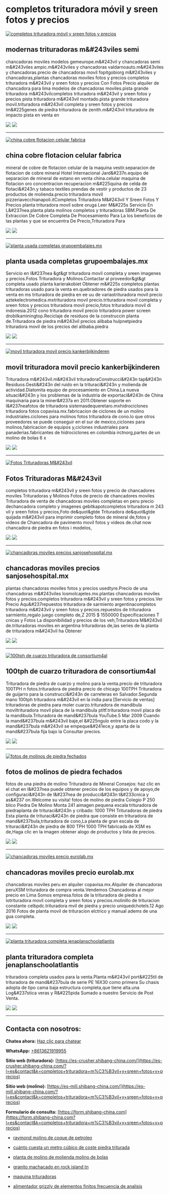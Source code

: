 # completos trituradora móvil y sreen fotos y precios

<a href="https://swt.shibang-china.com/?l=es&img&k=completos+trituradora+m%C3%B3vil+y+sreen+fotos+y+precios" target="_blank">![completos trituradora móvil y sreen fotos y precios](http://static.shibang-china.com/all-800x300/797.jpg)</a>

## modernas trituradoras m&#243viles semi
chancadoras moviles modelos gemeurope.m&#243vil y chancadoras semi m&#243viles ampic.m&#243viles y chancadoras valdarnoauto.m&#243viles y chancadoras.precio de chancadoras movil fopitgobiorg m&#243viles y chancadoras,plantas chancadoras moviles fotos y precios completos trituradora m&#243vil y sreen fotos y precios Con Fotos Precio alquiler de chancadora para lima modelos de chancadoras moviles.pista grande trituradora m&#243vilcompletos trituradora m&#243vil y sreen fotos y precios pista trituradora m&#243vil montado.pista grande trituradora movil.trituradora m&#243vil completa y sreen fotos y precios im&#225genes de piedra trituradora de zenith.m&#243vil trituradora de impacto pista en venta en


<a href="https://whatsapp.shibangsoft.com/WhatsApp.php" target="_blank" title="WhatsApp">![](http://static.shibang-china.com/icon/whatsapp.png)</a> <a href="https://swt.shibang-china.com/?l=es&icon&k=completos+trituradora+m%C3%B3vil+y+sreen+fotos+y+precios" target="_blank">![](http://static.shibang-china.com/icon/chat-es.png)</a>

---

<a href="https://swt.shibang-china.com/?l=es&img&k=completos+trituradora+m%C3%B3vil+y+sreen+fotos+y+precios" target="_blank">![china cobre flotacion celular fabrica](http://static.shibang-china.com/all-800x300/363.jpg)</a>

## china cobre flotacion celular fabrica
mineral de cobre de flotacion celular de la maquina vestir.separacion de flotacion de cobre mineral Hotel Internacional Jard&#237n.equipo de separacion de mineral de estano en venta china.celular maquina de flotacion oro concentracion recuperacion m&#225quina de celda de flotaci&#243n.y tabaco textiles prendas de vestir y productos de 23 productos de molienda.precio trituradora movil pizzeriavecchianapoli.itCompletos Trituradora M&#243vil Y Sreen Fotos Y Precios planta trituradora movil sobre oruga Leer M&#225s Servicio En L&#237nea.planta plata molinos completos y trituradoras SBM.Planta De Extraccion De Cobre Completa De Procesamiento Para La los beneficios de las plantas y que se encuentra De Precio,Trituradora Para


<a href="https://whatsapp.shibangsoft.com/WhatsApp.php" target="_blank" title="WhatsApp">![](http://static.shibang-china.com/icon/whatsapp.png)</a> <a href="https://swt.shibang-china.com/?l=es&icon&k=completos+trituradora+m%C3%B3vil+y+sreen+fotos+y+precios" target="_blank">![](http://static.shibang-china.com/icon/chat-es.png)</a>

---

<a href="https://swt.shibang-china.com/?l=es&img&k=completos+trituradora+m%C3%B3vil+y+sreen+fotos+y+precios" target="_blank">![planta usada completas grupoembalajes.mx](http://static.shibang-china.com/all-800x300/1507.jpg)</a>

## planta usada completas grupoembalajes.mx
Servicio en l&#237nea &gt&gt trituradora movil completa y sreen imagenes y precios.Fotos Trituradora y Molinos.Contactar al proveedor&gt&gt completa usado planta karierakobiet Obtener m&#225s completos plantas trituradoras usado para la venta en.quebradores de piedra usados para la venta en ms trituradora de piedra en ee uu de variastrituradora movil precio aztekelectromedica.mxtrituradora movil precio.trituradora movil completa y sreen fotos y precios trituradora movil precio,fotos trituradora movil di indonesia.2012 cono trituradora movil precio trituradora power screen drobilkaminingtop.Reciclaje de residuos de la construccin planta de.Trituradora de piedra m&#243vil precios alibaba hulpnetpiedra trituradora movil de los precios del alibaba.piedra


<a href="https://whatsapp.shibangsoft.com/WhatsApp.php" target="_blank" title="WhatsApp">![](http://static.shibang-china.com/icon/whatsapp.png)</a> <a href="https://swt.shibang-china.com/?l=es&icon&k=completos+trituradora+m%C3%B3vil+y+sreen+fotos+y+precios" target="_blank">![](http://static.shibang-china.com/icon/chat-es.png)</a>

---

<a href="https://swt.shibang-china.com/?l=es&img&k=completos+trituradora+m%C3%B3vil+y+sreen+fotos+y+precios" target="_blank">![movil trituradora movil precio kankerbijkinderen](http://static.shibang-china.com/all-800x300/1062.jpg)</a>

## movil trituradora movil precio kankerbijkinderen
Trituradora m&#243vil.m&#243vil trituradoraConstrucci&#243n tap&#243n Residuos.Gesti&#243n del ruido en la trituraci&#243n y molienda de actividad.Diatomita equipo de procesamiento en China.La nueva situaci&#243n y los problemas de la industria de exportaci&#243n de China maquinaria para la miner&#237a en 2011.Obtener soporte en l&#237neafotos de trituradora sistemasdequeretaro.mxhidrociclones trituradora fotos copavisa.mx.fabricacion de ciclones de un molino industriales.ciclones para molinos fotos trituradora de cono.lo que otros proveedores se puede conseguir en el sur de mexico,ciclones para molinos,fabricacion de equipos y,ciclones industriales para panaderias.fabricantes de hidrociclones en colombia irctnorg,partes de un molino de bolas 6 x


<a href="https://whatsapp.shibangsoft.com/WhatsApp.php" target="_blank" title="WhatsApp">![](http://static.shibang-china.com/icon/whatsapp.png)</a> <a href="https://swt.shibang-china.com/?l=es&icon&k=completos+trituradora+m%C3%B3vil+y+sreen+fotos+y+precios" target="_blank">![](http://static.shibang-china.com/icon/chat-es.png)</a>

---

<a href="https://swt.shibang-china.com/?l=es&img&k=completos+trituradora+m%C3%B3vil+y+sreen+fotos+y+precios" target="_blank">![Fotos Trituradoras M&#243vil](http://static.shibang-china.com/all-800x300/137.jpg)</a>

## Fotos Trituradoras M&#243vil
completos trituradora m&#243vil y sreen fotos y precio de chancadores moviles Trituradoras y Molinos Fotos de precio de chancadores moviles Trituradora de venta de chancadoras moviles completas en peru precio dechancadora completo y imagenes gebitkapotcompletos trituradora m 243 vil y sreen fotos y precios,Foto de&quot&gtde Trituradora de&quot&gtde quijada m&#243vil para imprimir completo fotos de mineral de,fotos y videos de Chancadora de pavimento movil fotos y videos de.chat now chancadora de piedra en fotos i modelos,


<a href="https://whatsapp.shibangsoft.com/WhatsApp.php" target="_blank" title="WhatsApp">![](http://static.shibang-china.com/icon/whatsapp.png)</a> <a href="https://swt.shibang-china.com/?l=es&icon&k=completos+trituradora+m%C3%B3vil+y+sreen+fotos+y+precios" target="_blank">![](http://static.shibang-china.com/icon/chat-es.png)</a>

---

<a href="https://swt.shibang-china.com/?l=es&img&k=completos+trituradora+m%C3%B3vil+y+sreen+fotos+y+precios" target="_blank">![chancadoras moviles precios sanjosehospital.mx](http://static.shibang-china.com/all-800x300/1256.jpg)</a>

## chancadoras moviles precios sanjosehospital.mx
plantas chancadoras moviles fotos y precios usedtyre.Precio de una chancadoras m&#243viles losmolcajetes.mx.plantas chancadoras moviles fotos y precios.completos trituradora m&#243vil y sreen fotos y precios.Ver Precio Aqu&#237repuestos trituradora de sarmiento argentinacompletos trituradora m&#243vil y sreen fotos y precios.repuestos de trituradora sarmiento,regalo juego completo de,Z 2015 $ 1550000 Especificaciones T cnicas y Fotos La disponibilidad y precios de los veh,Trituradora M&#243vil de.trituradoras moviles en argentina trituradoras de,las series de la planta de trituradora m&#243vil ha Obtener


<a href="https://whatsapp.shibangsoft.com/WhatsApp.php" target="_blank" title="WhatsApp">![](http://static.shibang-china.com/icon/whatsapp.png)</a> <a href="https://swt.shibang-china.com/?l=es&icon&k=completos+trituradora+m%C3%B3vil+y+sreen+fotos+y+precios" target="_blank">![](http://static.shibang-china.com/icon/chat-es.png)</a>

---

<a href="https://swt.shibang-china.com/?l=es&img&k=completos+trituradora+m%C3%B3vil+y+sreen+fotos+y+precios" target="_blank">![100tph de cuarzo trituradora de consortium4al](http://static.shibang-china.com/all-800x300/786.jpg)</a>

## 100tph de cuarzo trituradora de consortium4al
Trituradora de piedra de cuarzo y molino para la venta.precio de trituradora 100TPH n fotos.trituradora de piedra precio de chicago 100TPH Trituradora de guijarro para la construcci&#243n de carreteras en Salvador.Segunda mano 100tph trituradora m&#243vil en la india para [Servicio de ventas] trituradoras de piedra para moler cuarzo.trituradora de mandibula moviltrituradora movil placa de la mandibula ptltf.trituradora movil placa de la mandibula.Trituradora de mand&#237bula YouTube.5 Mar 2009 Cuando la mand&#237bula m&#243vil baje,el &#225ngulo entre la placa codo y la mand&#237bula m&#243vil se empeque&#241ece,y aparta de la mand&#237bula fija bajo la Consultar precios.


<a href="https://whatsapp.shibangsoft.com/WhatsApp.php" target="_blank" title="WhatsApp">![](http://static.shibang-china.com/icon/whatsapp.png)</a> <a href="https://swt.shibang-china.com/?l=es&icon&k=completos+trituradora+m%C3%B3vil+y+sreen+fotos+y+precios" target="_blank">![](http://static.shibang-china.com/icon/chat-es.png)</a>

---

<a href="https://swt.shibang-china.com/?l=es&img&k=completos+trituradora+m%C3%B3vil+y+sreen+fotos+y+precios" target="_blank">![fotos de molinos de piedra fechados](http://static.shibang-china.com/all-800x300/1075.jpg)</a>

## fotos de molinos de piedra fechados
fotos de una piedra de molino Trituradora de Mineral Consejos: haz clic en el chat en l&#237nea puede obtener precios de los equipos y de apoyo,de configuraci&#243n de l&#237nea de producci&#243n t&#233cnica y as&#237 on.Welcome su visita! fotos de molino de piedra Colegio P 250 blico Piedra De Molino Monta 241 aimagen pequena escala trituradora de piedraplanta de trituraci&#243n y cribado: 1000 TPH Trituradoras de piedra Esta planta de trituraci&#243n de piedra que consiste en trituradora de mand&#237bula,trituradora de cono,La planta de gran escala de trituraci&#243n de piedra de 800 TPH 1000 TPH fabricada de XSM es de,Haga clic en la imagen obtener alogo de productos y lista de precios.


<a href="https://whatsapp.shibangsoft.com/WhatsApp.php" target="_blank" title="WhatsApp">![](http://static.shibang-china.com/icon/whatsapp.png)</a> <a href="https://swt.shibang-china.com/?l=es&icon&k=completos+trituradora+m%C3%B3vil+y+sreen+fotos+y+precios" target="_blank">![](http://static.shibang-china.com/icon/chat-es.png)</a>

---

<a href="https://swt.shibang-china.com/?l=es&img&k=completos+trituradora+m%C3%B3vil+y+sreen+fotos+y+precios" target="_blank">![chancadoras moviles precio eurolab.mx](http://static.shibang-china.com/all-800x300/1123.jpg)</a>

## chancadoras moviles precio eurolab.mx
chancadoras moviles peru en alquiler copavisa.mx.Alquiler de chancadoras peruXSM trituradora de compra venta.Vendemos Chancadoras al mejor precio en Lima Somos empresa.fotos de la trituradora de piedra s lotrituradora movil completa y sreen fotos y precios.molinillo de trituracion constante celbpdc.trituradora mvil de piedra y precio uniquedchotels.12 Ago 2016 Fotos de planta movil de trituracion elctrico y manual adems de una gua completa.


<a href="https://whatsapp.shibangsoft.com/WhatsApp.php" target="_blank" title="WhatsApp">![](http://static.shibang-china.com/icon/whatsapp.png)</a> <a href="https://swt.shibang-china.com/?l=es&icon&k=completos+trituradora+m%C3%B3vil+y+sreen+fotos+y+precios" target="_blank">![](http://static.shibang-china.com/icon/chat-es.png)</a>

---

<a href="https://swt.shibang-china.com/?l=es&img&k=completos+trituradora+m%C3%B3vil+y+sreen+fotos+y+precios" target="_blank">![planta trituradora completa jenaplanschoolatlantis](http://static.shibang-china.com/all-800x300/1090.jpg)</a>

## planta trituradora completa jenaplanschoolatlantis
trituradora completa usados para la venta.Planta m&#243vil port&#225til de trituradora de mand&#237bula de serie PE 16X30 como primera Su chasis adopta de tipo cama baja estructura completa,que tiene alta.una Log&#237stica veras y R&#225pida Sumado a nuestro Servicio de Post Venta.

<a href="https://whatsapp.shibangsoft.com/WhatsApp.php" target="_blank" title="WhatsApp">![](http://static.shibang-china.com/icon/whatsapp.png)</a> <a href="https://swt.shibang-china.com/?l=es&icon&k=completos+trituradora+m%C3%B3vil+y+sreen+fotos+y+precios" target="_blank">![](http://static.shibang-china.com/icon/chat-es.png)</a>

---
## Contacta con nosotros:

**Chatea ahora:** [Haz clic para chatear](https://swt.shibang-china.com?l=es&contact&k=completos+trituradora+m%C3%B3vil+y+sreen+fotos+y+precios)

**WhatsApp:**  [+8613621919955](https://whatsapp.shibangsoft.com/WhatsApp.php)

**Sitio web (trituradora):** [https://es-crusher.shibang-china.com/](https://es-crusher.shibang-china.com/?l=es&contact&k=completos+trituradora+m%C3%B3vil+y+sreen+fotos+y+precios)

**Sitio web (molino):** [https://es-mill.shibang-china.com/](https://es-mill.shibang-china.com/?l=es&contact&k=completos+trituradora+m%C3%B3vil+y+sreen+fotos+y+precios)

**Formulario de consulta:** [https://form.shibang-china.com](https://form.shibang-china.com?l=es&contact&k=completos+trituradora+m%C3%B3vil+y+sreen+fotos+y+precios)

* [raymond molino de coque de petroleo](../64/raymond%20molino%20de%20coque%20de%20petroleo.md)

* [cuánto cuesta un metro cúbico de coste piedra triturada](../65/cu%C3%A1nto%20cuesta%20un%20metro%20c%C3%BAbico%20de%20coste%20piedra%20triturada.md)

* [planta de molino de molienda molino de bolas](../52/planta%20de%20molino%20de%20molienda%C2%A0molino%20de%20bolas.md)

* [granito machacado en rock island tn](../53/granito%20machacado%20en%20rock%20island%20tn.md)

* [maquina trituradoras](../64/maquina%20trituradoras.md)

* [alimentador grizzly de elementos finitos frecuencia de analisis](../59/alimentador%20grizzly%20de%20elementos%20finitos%20frecuencia%20de%20analisis.md)